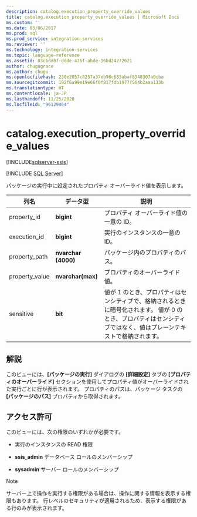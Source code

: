 ```yaml
---
description: catalog.execution_property_override_values
title: catalog.execution_property_override_values | Microsoft Docs
ms.custom: ''
ms.date: 03/06/2017
ms.prod: sql
ms.prod_service: integration-services
ms.reviewer: ''
ms.technology: integration-services
ms.topic: language-reference
ms.assetid: 83cbdd6f-ddde-47bf-abde-36bd24272621
author: chugugrace
ms.author: chugu
ms.openlocfilehash: 230e2057c8257a37eb96c683abaf8348307a0cba
ms.sourcegitcommit: 192f6a99e19e66f0f817fdb1977f564b2aaa133b
ms.translationtype: HT
ms.contentlocale: ja-JP
ms.lasthandoff: 11/25/2020
ms.locfileid: "96129464"
---
```

# <a name="catalogexecution_property_override_values"></a>catalog.execution_property_override_values 

[!INCLUDE[sqlserver-ssis](../../includes/applies-to-version/sqlserver-ssis.md)]


[!INCLUDE [SQL Server](../../includes/applies-to-version/sqlserver.md)]

  パッケージの実行中に設定されたプロパティ オーバーライド値を表示します。  
  
|列名|データ型|説明|  
|-----------------|---------------|-----------------|  
|property_id|**bigint**|プロパティ オーバーライド値の一意の ID。|  
|execution_id|**bigint**|実行のインスタンスの一意の ID。|  
|property_path|**nvarchar (4000)**|パッケージ内のプロパティのパス。|  
|property_value|**nvarchar(max)**|プロパティのオーバーライド値。|  
|sensitive|**bit**|値が 1 のとき、プロパティはセンシティブで、格納されるときに暗号化されます。 値が 0 のとき、プロパティはセンシティブではなく、値はプレーンテキストで格納されます。|  
  
## <a name="remarks"></a>解説  
 このビューには、**[パッケージの実行]** ダイアログの **[詳細設定]** タブの **[プロパティのオーバーライド]** セクションを使用してプロパティ値がオーバーライドされた実行ごとに行が表示されます。 プロパティのパスは、パッケージ タスクの **[パッケージのパス]** プロパティから取得されます。  
  
## <a name="permissions"></a>アクセス許可  
 このビューには、次の権限のいずれかが必要です。  
  
-   実行のインスタンスの READ 権限  
  
-   **ssis_admin** データベース ロールのメンバーシップ  
  
-   **sysadmin** サーバー ロールのメンバーシップ  
  
> [!NOTE]  
>  サーバー上で操作を実行する権限がある場合は、操作に関する情報を表示する権限もあります。 行レベルのセキュリティが適用されるため、表示する権限がある行のみが表示されます。  
  
  
